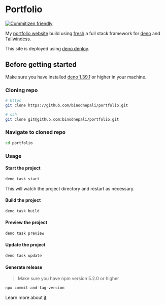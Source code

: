 # Portfolio

[![Commitizen friendly](https://img.shields.io/badge/commitizen-friendly-brightgreen.svg)](http://commitizen.github.io/cz-cli/)

My [portfolio website](https://binodnepali.me/) build using
[fresh](https://fresh.deno.dev/) a full stack framework for
[deno](https://deno.land/) and [Tailwindcss](https://tailwindcss.com/).

This site is deployed using [deno deploy](https://docs.deno.com/deploy/manual).

## Before getting started

Make sure you have installed [deno 1.39.1](https://docs.deno.com/runtime/manual)
or higher in your machine.

### Cloning repo

```bash
# https
git clone https://github.com/binodnepali/portfolio.git

# ssh
git clone git@github.com:binodnepali/portfolio.git
```

### Navigate to cloned repo

```bash
cd portfolio
```

### Usage

#### Start the project

```bash
deno task start
```

This will watch the project directory and restart as necessary.

#### Build the project

```bash
deno task build
```

#### Preview the project

```bash
deno task preview
```

#### Update the project

```bash
deno task update
```

#### Generate release

> Make sure you have npm version 5.2.0 or higher

```bash
npx commit-and-tag-version
```

Learn more about
[it](https://github.com/absolute-version/commit-and-tag-version)
